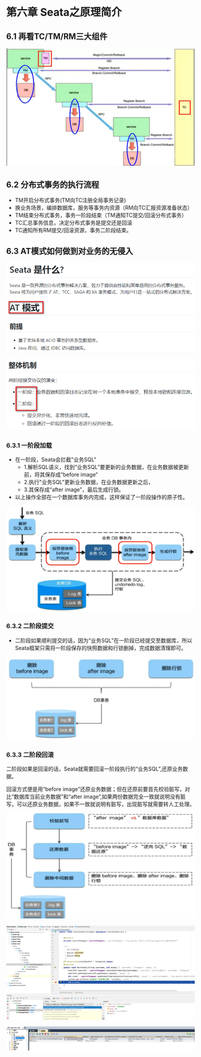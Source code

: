 # 第六章 Seata之原理简介

## 6.1 再看TC/TM/RM三大组件

![](image/image_35_oI5HELs0RF.png)

## 6.2 分布式事务的执行流程

-   TM开启分布式事务(TM向TC注册全局事务记录)
-   换业务场景，编排数据库，服务等事务内资源（RM向TC汇报资源准备状态）
-   TM结束分布式事务，事务一阶段结束（TM通知TC提交/回滚分布式事务）
-   TC汇总事务信息，决定分布式事务是提交还是回滚
-   TC通知所有RM提交/回滚资源，事务二阶段结束。

## 6.3 AT模式如何做到对业务的无侵入

![](image/image_36_5jtlN3zN1q.png)

![](image/image_37_dxq9cRCXtU.png)

### 6.3.1 一阶段加载

-   在一阶段，Seata会拦截"业务SQL"
    -   1.解析SQL语义，找到“业务SQL”要更新的业务数据，在业务数据被更新前，将其保存成“before image”
    -   2.执行"业务SQL"更新业务数据，在业务数据更新之后，
    -   3.其保存成“after image”，最后生成行锁。
-   以上操作全部在一个数据库事务内完成，这样保证了一阶段操作的原子性。

![](image/image_38_PL1o6FPk7M.png)

### 6.3.2 二阶段提交

-   二阶段如果顺利提交的话，因为“业务SQL”在一阶段已经提交至数据库，所以Seata框架只需将一阶段保存的快照数据和行锁删掉，完成数据清理即可。

![](image/image_39_aLbrjRO5Gr.png)

### 6.3.3 二阶段回滚

二阶段如果是回滚的话，Seata就需要回滚一阶段执行的“业务SQL”,还原业务数据。

回滚方式便是用“before image”还原业务数据；但在还原前要首先校验脏写，对比“数据库当前业务数据”和“after image”,如果两份数据完全一致就说明没有脏写，可以还原业务数据，如果不一致就说明有脏写，出现脏写就需要转人工处理。

![](image/image_40_brrwW8tHh3.png)

![](image/image_41_pyHzZYhUWw.png)

![](image/image_42_Zh904NNjFE.png)

